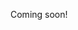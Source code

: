 Coming soon!

<!--

https://www.youtube.com/watch?v=9hWvN01bEPY

https://news.ycombinator.com/item?id=25516769

-->
